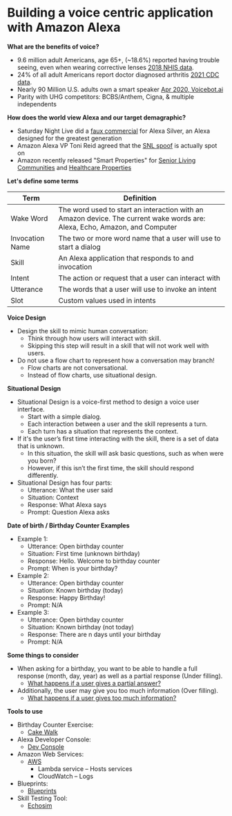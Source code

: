 # Building a voice centric application with Amazon Alexa

**What are the benefits of voice?**

* 9.6 million adult Americans, age 65+, (~18.6%) reported having trouble seeing, even when wearing corrective lenses [2018 NHIS data](https://www.afb.org/research-and-initiatives/statistics/statistics-older-vision-loss/statistics-older-vision-loss-nhis).
* 24% of all adult Americans report doctor diagnosed arthritis [2021 CDC data](https://www.cdc.gov/chronicdisease/resources/publications/factsheets/arthritis.htm).
* Nearly 90 Million U.S. adults own a smart speaker [Apr 2020, Voicebot.ai](https://voicebot.ai/2020/04/28/nearly-90-million-u-s-adults-have-smart-speakers-adoption-now-exceeds-one-third-of-consumers/)
* Parity with UHG competitors: BCBS/Anthem, Cigna, & multiple independents

**How does the world view Alexa and our target demagraphic?**

* Saturday Night Live did a [faux commercial](http://www.nbc.com/saturday-night-live/video/amazon-echo/3518896?snl=1) for Alexa Silver, an Alexa designed for the greatest generation
* Amazon Alexa VP Toni Reid agreed that the [SNL spoof](https://www.geekwire.com/2017/amazon-alexa-chief-saturday-night-live-spoof-echo-speaker-actually-kind-spot/) is actually spot on
* Amazon recently released "Smart Properties" for [Senior Living Communities](https://www.youtube.com/watch?v=iUwEQnYr1wY) and [Healthcare Properties](https://www.youtube.com/watch?v=ZvEh_l2H64c)

**Let's define some terms**

Term | Definition
---------|----------
Wake Word | The word used to start an interaction with an Amazon device.  The current wake words are: Alexa, Echo, Amazon, and Computer
Invocation Name | The two or more word name that a user will use to start a dialog
Skill | An Alexa application that responds to and invocation
Intent | The action or request that a user can interact with
Utterance | The words that a user will use to invoke an intent
Slot | Custom values used in intents

**Voice Design**

* Design the skill to mimic human conversation: 	
    - Think through how  users will interact with  skill. 
    - Skipping this step will result in a skill that will not work well with  users.
* Do not use a flow chart to represent how a conversation may branch! 
    - Flow charts are not conversational. 
    - Instead of flow charts, use situational design.

**Situational Design**

* Situational Design is a voice-first method to design a voice user interface. 
    - Start with a simple dialog.
    - Each interaction between a user and the skill represents a turn. 
    - Each turn has a situation that represents the context. 
* If it's the user’s first time interacting with the skill, there is a set of data that is unknown. 
    - In this situation, the skill will ask basic questions, such as when were you born?
    - However, if this isn’t the first time, the skill should respond differently.
* Situational Design has four parts:
    - Utterance: What the user said
    - Situation: Context
    - Response: What Alexa says
    - Prompt: Question Alexa asks

**Date of birth / Birthday Counter Examples**

* Example 1:
    - Utterance: Open birthday counter
    - Situation: First time (unknown birthday)
    - Response: Hello.  Welcome to birthday counter
    - Prompt: When is your birthday?
* Example 2:
    - Utterance: Open birthday counter
    - Situation: Known birthday (today)
    - Response: Happy Birthday!
    - Prompt: N/A
* Example 3:
    - Utterance: Open birthday counter
    - Situation: Known birthday (not today)
    - Response: There are n days until your birthday
    - Prompt: N/A

**Some things to consider**

* When asking for a birthday, you want to be able to handle a full response (month, day, year) as well as a partial response (Under filling).  
    - [What happens if a user gives a partial answer?](https://www.youtube.com/watch?v=cn308bvNBq4&feature=youtu.be)
* Additionally, the user may give you too much information (Over filling).
    - [What happens if a user gives too much information?](
https://www.youtube.com/watch?v=Gr59BrDWnIE&feature=youtu.be)

**Tools to use**

* Birthday Counter Exercise:
    - [Cake Walk](https://developer.amazon.com/en-US/alexa/alexa-skills-kit/courses/cake-walk)
* Alexa Developer Console:
    - [Dev Console](https://developer.amazon.com/edw/home.html#/)
* Amazon Web Services:
    - [AWS](https://console.aws.amazon.com/console/home)
        - Lambda service – Hosts services
        - CloudWatch – Logs
* Blueprints:
    - [Blueprints](https://blueprints.amazon.com/)
* Skill Testing Tool:
    - [Echosim](https://echosim.io/welcome)

